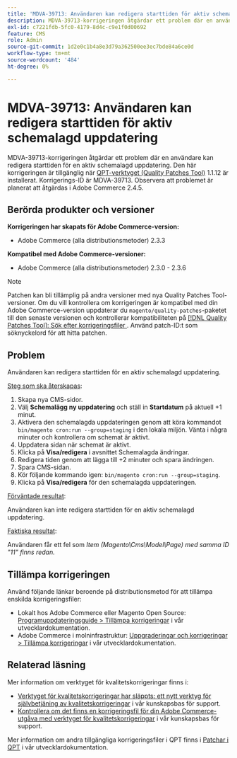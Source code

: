 ```yaml
---
title: 'MDVA-39713: Användaren kan redigera starttiden för aktiv schemalagd uppdatering'
description: MDVA-39713-korrigeringen åtgärdar ett problem där en användare kan redigera starttiden för en aktiv schemalagd uppdatering. Den här korrigeringen är tillgänglig när [QPT-verktyget (Quality Patches Tool)](/help/announcements/adobe-commerce-announcements/magento-quality-patches-released-new-tool-to-self-serve-quality-patches.md) 1.1.12 är installerat. Korrigerings-ID är MDVA-39713. Observera att problemet är planerat att åtgärdas i Adobe Commerce 2.4.5.
exl-id: c7221fdb-5fc0-4179-8d4c-c9e1f0d00692
feature: CMS
role: Admin
source-git-commit: 1d2e0c1b4a8e3d79a362500ee3ec7bde84a6ce0d
workflow-type: tm+mt
source-wordcount: '484'
ht-degree: 0%

---
```


# MDVA-39713: Användaren kan redigera starttiden för aktiv schemalagd uppdatering

MDVA-39713-korrigeringen åtgärdar ett problem där en användare kan redigera starttiden för en aktiv schemalagd uppdatering. Den här korrigeringen är tillgänglig när [QPT-verktyget (Quality Patches Tool)](/help/announcements/adobe-commerce-announcements/magento-quality-patches-released-new-tool-to-self-serve-quality-patches.md) 1.1.12 är installerat. Korrigerings-ID är MDVA-39713. Observera att problemet är planerat att åtgärdas i Adobe Commerce 2.4.5.

## Berörda produkter och versioner

**Korrigeringen har skapats för Adobe Commerce-version:**

* Adobe Commerce (alla distributionsmetoder) 2.3.3

**Kompatibel med Adobe Commerce-versioner:**

* Adobe Commerce (alla distributionsmetoder) 2.3.0 - 2.3.6

>[!NOTE]
>
>Patchen kan bli tillämplig på andra versioner med nya Quality Patches Tool-versioner. Om du vill kontrollera om korrigeringen är kompatibel med din Adobe Commerce-version uppdaterar du `magento/quality-patches`-paketet till den senaste versionen och kontrollerar kompatibiliteten på [[!DNL Quality Patches Tool]: Sök efter korrigeringsfiler ](https://devdocs.magento.com/quality-patches/tool.html#patch-grid). Använd patch-ID:t som söknyckelord för att hitta patchen.

## Problem

Användaren kan redigera starttiden för en aktiv schemalagd uppdatering.

<u>Steg som ska återskapas</u>:

1. Skapa nya CMS-sidor.
1. Välj **Schemalägg ny uppdatering** och ställ in **Startdatum** på aktuell +1 minut.
1. Aktivera den schemalagda uppdateringen genom att köra kommandot `bin/magento cron:run --group=staging` i den lokala miljön. Vänta i några minuter och kontrollera om schemat är aktivt.
1. Uppdatera sidan när schemat är aktivt.
1. Klicka på **Visa/redigera** i avsnittet Schemalagda ändringar.
1. Redigera tiden genom att lägga till +2 minuter och spara ändringen.
1. Spara CMS-sidan.
1. Kör följande kommando igen: `bin/magento cron:run --group=staging`.
1. Klicka på **Visa/redigera** för den schemalagda uppdateringen.

<u>Förväntade resultat</u>:

Användaren kan inte redigera starttiden för en aktiv schemalagd uppdatering.

<u>Faktiska resultat</u>:

Användaren får ett fel som *Item (Magento\Cms\Model\Page) med samma ID &quot;11&quot; finns redan.*

## Tillämpa korrigeringen

Använd följande länkar beroende på distributionsmetod för att tillämpa enskilda korrigeringsfiler:

* Lokalt hos Adobe Commerce eller Magento Open Source: [Programuppdateringsguide > Tillämpa korrigeringar](https://devdocs.magento.com/guides/v2.4/comp-mgr/patching/mqp.html) i vår utvecklardokumentation.
* Adobe Commerce i molninfrastruktur: [Uppgraderingar och korrigeringar > Tillämpa korrigeringar](https://devdocs.magento.com/cloud/project/project-patch.html) i vår utvecklardokumentation.

## Relaterad läsning

Mer information om verktyget för kvalitetskorrigeringar finns i:

* [Verktyget för kvalitetskorrigeringar har släppts: ett nytt verktyg för självbetjäning av kvalitetskorrigeringar](/help/announcements/adobe-commerce-announcements/magento-quality-patches-released-new-tool-to-self-serve-quality-patches.md) i vår kunskapsbas för support.
* [Kontrollera om det finns en korrigeringsfil för din Adobe Commerce-utgåva med verktyget för kvalitetskorrigeringar](/help/support-tools/patches-available-in-qpt-tool/check-patch-for-magento-issue-with-magento-quality-patches.md) i vår kunskapsbas för support.

Mer information om andra tillgängliga korrigeringsfiler i QPT finns i [Patchar i QPT](https://devdocs.magento.com/quality-patches/tool.html#patch-grid) i vår utvecklardokumentation.
